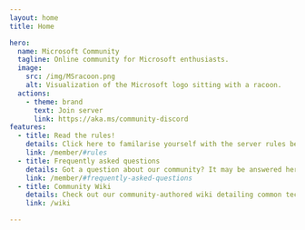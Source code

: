 ```yaml
---
layout: home
title: Home

hero:
  name: Microsoft Community
  tagline: Online community for Microsoft enthusiasts.
  image:
    src: /img/MSracoon.png
    alt: Visualization of the Microsoft logo sitting with a racoon.
  actions:
    - theme: brand
      text: Join server
      link: https://aka.ms/community-discord
features:
  - title: Read the rules!
    details: Click here to familarise yourself with the server rules before joining.
    link: /member/#rules
  - title: Frequently asked questions
    details: Got a question about our community? It may be answered here!
    link: /member/#frequently-asked-questions
  - title: Community Wiki
    details: Check out our community-authored wiki detailing common technical problems and resolutions!
    link: /wiki

---
```


<style>
  div.VPHero img.VPImage {
    max-width: 450px !important;
  }

  div.VPHero p.tagline {
    font-weight: semibold;
    color: var(--vp-c-text-1);
  }
</style>